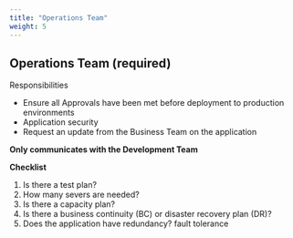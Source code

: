 ```yaml
---
title: "Operations Team"
weight: 5
---
```


## Operations Team (required)
Responsibilities
- Ensure all Approvals have been met before deployment to production environments 
- Application security 
- Request an update from the Business Team on the application 

**Only communicates with the Development Team**

**Checklist** 
1. Is there a test plan? 
2. How many severs are needed? 
3. Is there a capacity plan? 
4. Is there a business continuity (BC) or disaster recovery plan (DR)? 
5. Does the application have redundancy? fault tolerance 